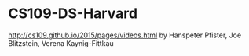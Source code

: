 # CS109-DS-Harvard

http://cs109.github.io/2015/pages/videos.html by
Hanspeter Pfister, Joe Blitzstein, Verena Kaynig-Fittkau
